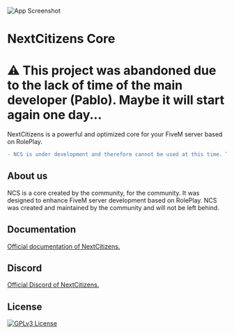 
![App Screenshot](https://cdn.discordapp.com/attachments/862693343358877727/979757385520381984/Nouveau_projet_17.png)

# NextCitizens Core

# ⚠️ This project was abandoned due to the lack of time of the main developer (Pablo). Maybe it will start again one day... 

NextCitizens is a powerful and optimized core for your FiveM server based on RolePlay.

```diff
- NCS is under development and therefore cannot be used at this time. The official and stable versions are given as a release.
```

## About us

NCS is a core created by the community, for the community. It was designed to enhance FiveM server development based on
RolePlay. NCS was created and maintained by the community and will not be left behind.

## Documentation

[Official documentation of NextCitizens.](https://nextcitizens.github.io/ncs_documentation/)

## Discord

[Official Discord of NextCitizens.](https://discord.gg/T8u4JsserD)

## License

[![GPLv3 License](https://img.shields.io/badge/License-GPL%20v3-yellow.svg)](https://github.com/NextCitizens/ncs_example_server/blob/main/LICENSE)

